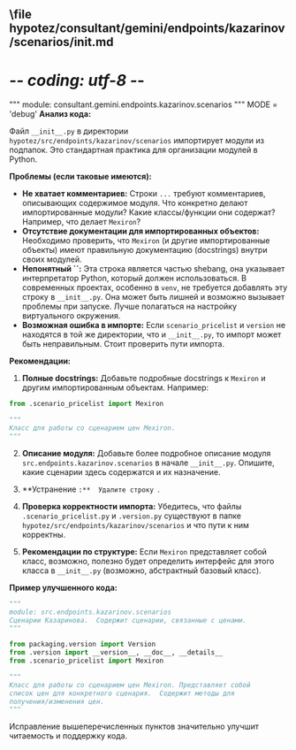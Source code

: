 ## \file hypotez/consultant/gemini/endpoints/kazarinov/scenarios/__init__.md
# -*- coding: utf-8 -*-

""" module: consultant.gemini.endpoints.kazarinov.scenarios """
MODE = 'debug'
**Анализ кода:**

Файл `__init__.py` в директории `hypotez/src/endpoints/kazarinov/scenarios` импортирует модули из подпапок.  Это стандартная практика для организации модулей в Python.

**Проблемы (если таковые имеются):**

* **Не хватает комментариев:**  Строки `...` требуют комментариев, описывающих содержимое модуля. Что конкретно делают импортированные модули? Какие классы/функции они содержат?  Например, что делает `Mexiron`?
* **Отсутствие документации для импортированных объектов:**  Необходимо проверить, что `Mexiron` (и другие импортированные объекты) имеют правильную документацию (docstrings) внутри своих модулей.
* **Непонятный ``:**  Эта строка является частью shebang, она указывает интерпретатор Python, который должен использоваться.  В современных проектах, особенно в `venv`, не требуется добавлять эту строку в `__init__.py`. Она может быть лишней и возможно вызывает проблемы при запуске.  Лучше полагаться на настройку виртуального окружения.
* **Возможная ошибка в импорте:** Если `scenario_pricelist` и `version` не находятся в той же директории, что и `__init__.py`, то импорт может быть неправильным.  Стоит проверить пути импорта.


**Рекомендации:**

1. **Полные docstrings:**  Добавьте подробные docstrings к `Mexiron` и другим импортированным объектам. Например:

```python
from .scenario_pricelist import Mexiron

"""
Класс для работы со сценарием цен Mexiron.
"""
```

2. **Описание модуля:** Добавьте более подробное описание модуля `src.endpoints.kazarinov.scenarios` в начале `__init__.py`.  Опишите, какие сценарии здесь содержатся и их назначение.

3. **Устранение ``:**  Удалите строку ``.

4. **Проверка корректности импорта:** Убедитесь, что файлы `.scenario_pricelist.py` и `.version.py` существуют в папке `hypotez/src/endpoints/kazarinov/scenarios` и что пути к ним корректны.

5. **Рекомендации по структуре:** Если `Mexiron` представляет собой класс, возможно, полезно будет определить интерфейс для этого класса в `__init__.py` (возможно, абстрактный базовый класс).

**Пример улучшенного кода:**

```python
"""
module: src.endpoints.kazarinov.scenarios
Сценарии Казаринова.  Содержит сценарии, связанные с ценами.
"""

from packaging.version import Version
from .version import __version__, __doc__, __details__
from .scenario_pricelist import Mexiron

"""
Класс для работы со сценарием цен Mexiron. Представляет собой
список цен для конкретного сценария.  Содержит методы для
получения/изменения цен.
"""
```


Исправление вышеперечисленных пунктов значительно улучшит читаемость и поддержку кода.
